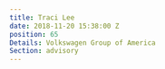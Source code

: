 ```yaml
---
title: Traci Lee
date: 2018-11-20 15:38:00 Z
position: 65
Details: Volkswagen Group of America
Section: advisory
---
```


